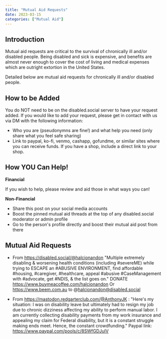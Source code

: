 ```yaml
---
title: "Mutual Aid Requests"
date: 2023-03-15
categories: ["Mutual Aid"]
---
```


## Introduction

Mutual aid requests are critical to the survival of chronically ill and/or disabled people. Being disabled and sick is expensive, and benefits are almost never enough to cover the cost of living and medical expenses which are outright extortion in the United States.

Detailed below are mutual aid requests for chronically ill and/or disabled people.

## How to be Added

You do NOT need to be on the disabled.social server to have your request added. If you would like to add your request, please get in contact with us via DM with the following information:

- Who you are (pseudonymns are fine!) and what help you need (only share what you feel safe sharing)
- Link to paypal, ko-fi, venmo, cashapp, gofundme, or similar sites where you can receive funds. If you have a shop, include a direct link to your shop.

## How YOU Can Help!

**Financial**

If you wish to help, please review and aid those in what ways you can!

**Non-Financial**

- Share this post on your social media accounts
- Boost the pinned mutual aid threads at the top of any disabled.social moderator or admin profile
- Go to the person's profile directly and boost their mutual aid post from there

## Mutual Aid Requests

- From https://disabled.social/@halcionandon "Multiple extremely disabling & worsening health conditions (including #severeME) while trying to ESCAPE an #ABUSIVE ENVIRONMENT, find affordable #housing, #caregiver, #healthcare, appeal #abusive #CaseManagement with #advocate, get #NDIS, & the list goes on." DONATE https://www.buymeacoffee.com/halcionandon Or https://www.beem.com.au to @halcionandon@disabled.social

- From https://mastodon.redgarterclub.com/@AnthonyJK : "Here's my situation: I was on disability leave but ultimately had to resign my job due to chronic dizziness affecting my ability to perform manual labor. I am currently collecting disability payments from my work insurance and appealing my claim for Federal disability, but it is a constant struggle making ends meet. Hence, the constant crowdfunding." Paypal link: https://www.paypal.com/pools/c/8SWfGDJuIV

